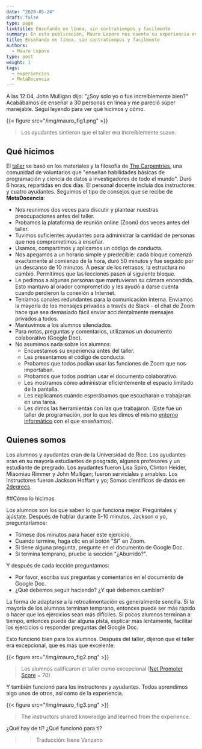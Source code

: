 ```yaml
---
date: "2020-05-24"
draft: false
type: page
linktitle: Enseñando en línea, sin contratiempos y facilmente
summary: En esta publicación, Mauro Lepore nos cuenta su experiencia enseñando un curso utilizando lo que aprendió en MetaDocencia.
title: Enseñando en línea, sin contratiempos y facilmente
authors: 
  - Mauro Lepore
type: post
weight: 1
tags: 
  - experiencias
  - MetaDocencia 
---
```


A las 12:04, John Mulligan dijo: "¿Soy solo yo o fue increíblemente bien?" Acabábamos de enseñar a 30 personas en línea y me pareció súper manejable. Seguí leyendo para ver qué hicimos y cómo.

{{< figure src="/img/mauro_fig1.png" >}}
> Los ayudantes sintieron que el taller era increíblemente suave.

## Qué hicimos

El [taller](https://maurolepore.github.io/2020-05-12-rice/) se basó en los materiales y la filosofía de [The Carpentries](https://carpentries.org/), una comunidad de voluntarios que "enseñan habilidades básicas de programación y ciencia de datos a investigadores de todo el mundo". Duró 6 horas, repartidas en dos días. El personal docente incluía dos instructores y cuatro ayudantes. Seguimos el tipo de consejos que se recibe de **MetaDocencia**:

* Nos reunimos dos veces para discutir y plantear nuestras preocupaciones antes del taller.
* Probamos la plataforma de reunión online (Zoom) dos veces antes del taller.
* Tuvimos suficientes ayudantes para administrar la cantidad de personas que nos comprometimos a enseñar.
* Usamos, compartimos y aplicamos un código de conducta.
* Nos apegamos a un horario simple y predecible: cada bloque comenzó exactamente al comienzo de la hora, duró 50 minutos y fue seguido por un descanso de 10 minutos. A pesar de los retrasos, la estructura no cambió. Permitimos que las lecciones pasen al siguiente bloque.
* Le pedimos a algunas personas que mantuvieran su cámara encendida. Esto mantuvo al orador comprometido y les ayudó a darse cuenta cuando perdieron la conexión a Internet.
* Teníamos canales redundantes para la comunicación interna. Enviamos la mayoría de los mensajes privados a través de Slack - el chat de Zoom hace que sea demasiado fácil enviar accidentalmente mensajes privados a todos.
* Mantuvimos a los alumnos silenciados.
* Para notas, preguntas y comentarios, utilizamos un documento colaborativo (Google Doc).
* No asumimos nada sobre los alumnos:
  - Encuestamos su experiencia antes del taller.
  - Les presentamos el código de conducta.
  - Probamos que todos podían usar las funciones de Zoom que nos importaban.
  - Probamos que todos podrían usar el documento colaborativo.
  - Les mostramos cómo administrar eficientemente el espacio limitado de la pantalla.
  - Les explicamos cuándo esperábamos que escucharan o trabajaran en una tarea.
  - Les dimos las herramientas con las que trabajaron. (Este fue un taller de programación, por lo que les dimos el mismo [entorno informático](https://rstudio.cloud/) con el que enseñamos).

## Quienes somos
 
Los alumnos y ayudantes eran de la Universidad de Rice. Los ayudantes eran en su mayoría estudiantes de posgrado, algunos profesores y un estudiante de pregrado. Los ayudantes fueron Lisa Spiro, Clinton Heider, Miaomiao Rimmer y John Mulligan; fueron serviciales y amables. Los instructores fueron Jackson Hoffart y yo; Somos científicos de datos en [2degrees](https://2degrees-investing.org/).

##Cómo lo hicimos

Los alumnos son los que saben lo que funciona mejor. Pregúntales y ajústate.
Después de hablar durante 5-10 minutos, Jackson o yo, preguntaríamos:

* Tómese dos minutos para hacer este ejercicio.
* Cuando termine, haga clic en el botón "Sí" en Zoom.
* Si tiene alguna pregunta, pregunte en el documento de Google Doc.
* Si termina temprano, pruebe la sección "¿Aburrido?".
 
Y después de cada lección preguntamos:

* Por favor, escriba sus preguntas y comentarios en el documento de Google Doc.
* ¿Qué debemos seguir haciendo? ¿Y qué debemos cambiar?

La forma de adaptarse a la retroalimentación es generalmente sencilla. Si la mayoría de los alumnos terminan temprano, entonces puede ser más rápido o hacer que los ejercicios sean más difíciles. Si pocos alumnos terminan a tiempo, entonces puede dar alguna pista, explicar más lentamente, facilitar los ejercicios o responder preguntas del Google Doc.

Esto funcionó bien para los alumnos. Después del taller, dijeron que el taller era excepcional, que es más que excelente.

{{< figure src="/img/mauro_fig2.png" >}}
> Los alumnos calificaron el taller como excepcional ([Net Promoter Score](https://en.wikipedia.org/wiki/Net_Promoter)  = 70)

Y también funcionó para los instructores y ayudantes. Todos aprendimos algo unos de otros, así como de la experiencia.

{{< figure src="/img/mauro_fig3.png" >}}
> The instructors shared knowledge and learned from the experience.

¿Qué hay de tí? ¿Qué funcionó para ti?

>> Traducción: Irene Vanzano